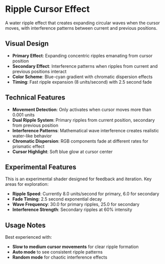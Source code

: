 # Ripple Cursor Effect

A water ripple effect that creates expanding circular waves when the cursor moves, with interference patterns between current and previous positions.

## Visual Design

- **Primary Effect**: Expanding concentric ripples emanating from cursor position
- **Secondary Effect**: Interference patterns when ripples from current and previous positions interact
- **Color Scheme**: Blue-cyan gradient with chromatic dispersion effects
- **Timing**: Fast ripple expansion (8 units/second) with 2.5 second fade

## Technical Features

- **Movement Detection**: Only activates when cursor moves more than 0.001 units
- **Dual Ripple System**: Primary ripples from current position, secondary from previous position
- **Interference Patterns**: Mathematical wave interference creates realistic water-like behavior
- **Chromatic Dispersion**: RGB components fade at different rates for prismatic effect
- **Cursor Highlight**: Soft blue glow at cursor center

## Experimental Features

This is an experimental shader designed for feedback and iteration. Key areas for exploration:

- **Ripple Speed**: Currently 8.0 units/second for primary, 6.0 for secondary
- **Fade Timing**: 2.5 second exponential decay
- **Wave Frequency**: 30.0 for primary ripples, 25.0 for secondary
- **Interference Strength**: Secondary ripples at 60% intensity

## Usage Notes

Best experienced with:
- **Slow to medium cursor movements** for clear ripple formation
- **Auto mode** to see consistent ripple patterns
- **Random mode** for chaotic interference effects